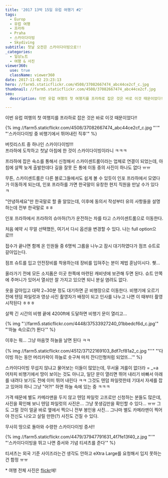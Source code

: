 ```yaml
---
title: '2017 13박 15일 유럽 여행기 ​#2'
tags:
  - Europ
  - 유럽 여행
  - 프라하
  - Praha
  - 스카이다이빙
  - Skydiving
subtitle: 첫날 오전은 스카이다이빙으로!!
_categories:
  - 일상노트
  - 여행 & 사진
viewer360:
  use: true
  className: viewer360
date: 2017-11-02 23:23:13
hero: //farm5.staticflickr.com/4508/37082667474_abc44ce2cf_c.jpg
thumbnail: //farm5.staticflickr.com/4508/37082667474_abc44ce2cf.jpg
seo:
  description: 이번 유럽 여행의 첫 여행지를 프라하로 잡은 것은 바로 이것 때문이었다!! 버킷리스트 중 하나인 스카이다이빙!!!

---
```



이번 유럽 여행의 첫 여행지를 프라하로 잡은 것은 바로 이것 때문이었다!!

<p>
  {% img //farm5.staticflickr.com/4508/37082667474_abc44ce2cf_c.jpg "''" "'스카이다이빙 중 비행기에서 뛰어내린 직후'" %}
</p>

버킷리스트 중 하나인 스카이다이빙!!! <br>
프라하에 도착하고 첫날 아침에 한 것이 스카이다이빙이라니 ㅋㅋㅋ

프라하에 잡은 숙소를 통해서 신청해서 스카이센트룸이라는 업체로 연결이 되었는데, 아침에 살짝 늦게
출발한데다 길을 잘못 든 통에 이동 중의 사진이 하나도 없다 ㅠㅠ

무튼, 스카이센트룸은 다른 블로그들에서도 쉽게 볼 수 있듯이 인포 프라하에서 모였다가 이동하게 되는데,
인포 프라하를 가면 한국말이 유창한 현지 직원을 만날 수가 있다 ㅋ <br>

"안녕하세요"만 한국말로 할 줄 알았는데, 이후에 동의서 작성부터 유의 사항들을 설명하는데 전부 한국말로 ㅎㅎ

인포 프라하에서 프라하의 슈마허(?)가 운전하는 차를 타고 스카이센트룸으로 이동한다.

<div class="viewer360" data-src="//farm5.staticflickr.com/4480/37792375791_0c476ed0db_o.jpg" data-width="800" data-height="400" data-yaw="210" aria-label="스카이 센트룸에서 스카이다이빙 접수 중"></div>

처음 예약 시 무얼 선택했든, 여기서 다시 옵션을 변경할 수 있다. 나는 full option으로!!!

접수가 끝나면 함께 온 인원들 중 6명씩 그룹을 나누고 잠시 대기하였다가 점프 슈트로 갈아입는다.

<div class="viewer360" data-src="//farm5.staticflickr.com/4455/37743787666_80ae903275_o.jpg" data-width"800" data-height="400" aria-label="스카이다이빙을 위해 점프 슈트로 갈아입는 중"></div>

점프 슈트를 입고 안전장비를 착용하는데 장비를 입혀주는 분이 제법 훈남이시다. 췟...

올라가기 전에 모든 소지품은 이곳 한쪽에 마련된 캐비넷에 보관해 두면 된다. 슈트 안쪽에 주머니가 있어서
열쇠만 잘 가지고 있으면 되니 분실 염려도 없다.

옷을 갈아입고 대략 2~30분 정도 대기하면 곧 비행장으로 이동한다. 비행기에 오르기 전에 텐덤 파일럿과
영상·사진 촬영자가 배정이 되고 인사를 나누고 나면 이 때부터 촬영 시작된다 ㅎㅎㅎ

살짝 긴 시간의 비행 끝에 4200ft에 도달하면 비행기 문이 열리고...

<p>
  {% img "'//farm5.staticflickr.com/4448/37533927240_01bbedcf6d_c.jpg'" "'하늘 속으로(?) 뛴다'" %}
</p>

이후는 뭐... 그냥 마음껏 하늘을 날면 된다 ㅋㅋ

<p>
  {% img //farm5.staticflickr.com/4512/37122169103_8df7cf81a2_c.jpg "''" "'다이빙 하는 동안 머리카락이 하늘로 솟구쳐 마치 잔디인형처럼 되었뜨...'" %}
</p>

스카이다이빙 무섭지 않냐고 물어보는 이들이 많았는데, 무서울 겨를이 없더라 = _=a <br>
어차피 비행기에서 땅이 보이는 것도 아니고, 일단 문이 열리면 뛰어 내리기 바빠서 아래를 내려다 보기도
전에 이미 뛰어 내린다 ㅋㅋ 그것도 텐덤 파일럿한테 기대서 자세를 잡고 있어야 하니 그냥 "어?!" 하면
하늘 속에 있는 중 ㅋㅋㅋ

가격 때문에 별도 카메라맨을 두지 않고 텐덤 파일럿 고프로만 신청하는 분들도 많은데, 사진을 확인해 보니
텐덤 파일럿의 사진은... 그냥 못생김만을 확인할 수 있다... ㅠㅠ 그도 그럴 것이 얼굴 바로 옆에서 찍으니
전부 봉인용 사진... 그나마 별도 카메라맨이 찍어야 전신도 나오고 살릴 만한(?) 사진도 건질 수 있다.

무사히 땅으로 돌아와 수령한 스카이다이빙 증서!!

<p>
  {% img //farm5.staticflickr.com/4479/37947791631_4f7fe13f40_z.jpg "''" "'스카이다이빙을 뛰고 나면 증서와 기념 티셔츠를 준다'" %}
</p>

티셔츠는 외국 기준 사이즈라는건 생각도 안하고 eXtra Large를 요청해서 입지 못하는건 함정 ㅠㅠ

&ast; 여행 전체 사진은 [flickr](https://www.flickr.com/photos/mulder21c/albums/72157687204640621)에!